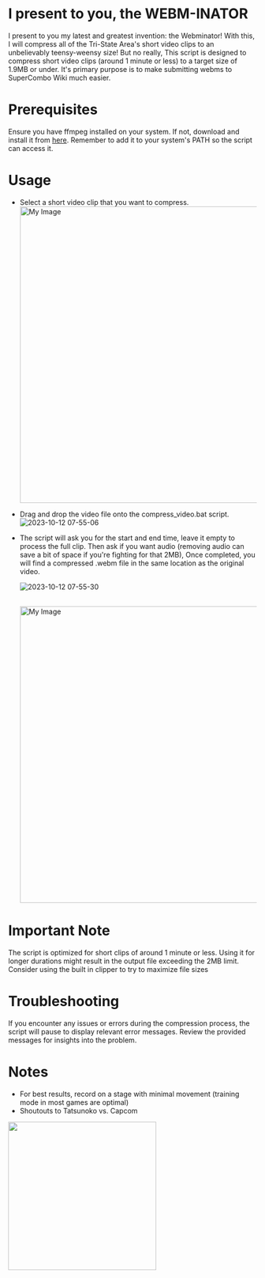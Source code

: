# I present to you, the WEBM-INATOR
I present to you my latest and greatest invention: the Webminator! With this, I will compress all of the Tri-State Area's short video clips to an unbelievably teensy-weensy size! But no really, This script is designed to compress short video clips (around 1 minute or less) to a target size of 1.9MB or under. It's primary purpose is to make submitting webms to SuperCombo Wiki much easier.

# Prerequisites
Ensure you have ffmpeg installed on your system. If not, download and install it from [here](https://ffmpeg.org/download.html). Remember to add it to your system's PATH so the script can access it.
# Usage
* Select a short video clip that you want to compress.
  <br><img src="https://github.com/cce2955/webminator/assets/44739551/f0726f88-29a4-4453-b4ac-9df8415c1541" alt="My Image" width="600"/>
  
* Drag and drop the video file onto the compress_video.bat script.
  ![2023-10-12 07-55-06](https://github.com/cce2955/webminator/assets/44739551/d0a7ebe2-baab-431c-8433-68fccf967f87)

* The script will ask you for the start and end time, leave it empty to process the full clip. Then ask if you want audio (removing audio can save a bit of space if you're fighting for that 2MB), Once completed, you will find a compressed .webm file in the same location as the original video.
  
  ![2023-10-12 07-55-30](https://github.com/cce2955/webminator/assets/44739551/68e3f27c-2c61-4b21-980e-ae8dae617be8)



  <br><img src="https://github.com/cce2955/webminator/assets/44739551/d5c763a9-f48f-47d9-8255-58abc625ea27" alt="My Image" width="600"/>


# Important Note

The script is optimized for short clips of around 1 minute or less. Using it for longer durations might result in the output file exceeding the 2MB limit. Consider using the built in clipper to try to maximize file sizes

# Troubleshooting
If you encounter any issues or errors during the compression process, the script will pause to display relevant error messages. Review the provided messages for insights into the problem.

# Notes
* For best results, record on a stage with minimal movement (training mode in most games are optimal)
* Shoutouts to Tatsunoko vs. Capcom
<img src="https://github.com/cce2955/webminator/assets/44739551/4c655b76-a184-4397-a999-f8993afaf1d7" alt="" width="300"/>

